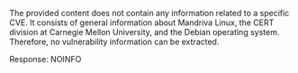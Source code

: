 The provided content does not contain any information related to a specific CVE. It consists of general information about Mandriva Linux, the CERT division at Carnegie Mellon University, and the Debian operating system. Therefore, no vulnerability information can be extracted.

Response: NOINFO